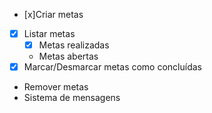 - [x]Criar metas
- [x] Listar metas
    - [x] Metas realizadas
    - Metas abertas
- [x] Marcar/Desmarcar metas como concluídas
- Remover metas
- Sistema de mensagens